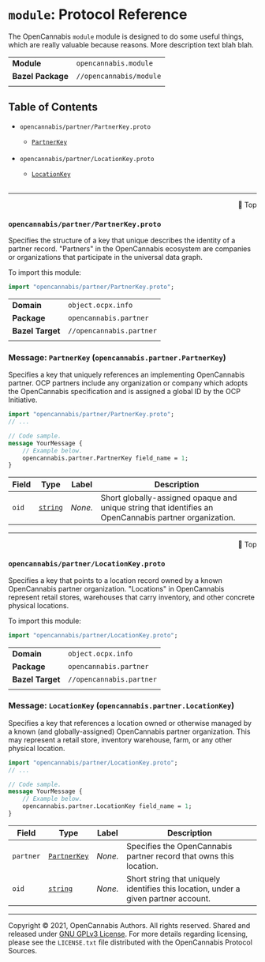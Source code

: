 # `module`: Protocol Reference
<a name="top"></a>

The OpenCannabis `module` module is designed to do some useful things, which are really valuable because reasons. More
description text blah blah.

|                   |                           |
| ----------------- | ------------------------- |
| **Module**        | `opencannabis.module`     |
| **Bazel Package** | `//opencannabis/module`   |
|                   |                           |

## Table of Contents

<ul>

<li><code>opencannabis/partner/PartnerKey.proto</code></li>

<ul>
    <li><a href="#opencannabis.partner.PartnerKey"><code>PartnerKey</code></a></li>
</ul><br />


<li><code>opencannabis/partner/LocationKey.proto</code></li>

<ul>
    <li><a href="#opencannabis.partner.LocationKey"><code>LocationKey</code></a></li>
</ul><br />


</ul>




_________________



<a name="opencannabis/partner/PartnerKey.proto"></a>
<p align="right"><a href="#top" style="text-decoration:none">🔼 Top</a></p>

### `opencannabis/partner/PartnerKey.proto`

Specifies the structure of a key that unique describes the identity of a partner record. "Partners" in the
OpenCannabis ecosystem are companies or organizations that participate in the universal data graph.

To import this module:

```proto
import "opencannabis/partner/PartnerKey.proto";
```

|                  |                    |
| ---------------- | ------------------ |
| **Domain**       | `object.ocpx.info` |
| **Package**      | `opencannabis.partner`     |
| **Bazel Target** | `//opencannabis.partner`   |
|                  |                    |



<a name="opencannabis.partner.PartnerKey"></a>

### Message: <code>PartnerKey</code> (`opencannabis.partner.PartnerKey`)

Specifies a key that uniquely references an implementing OpenCannabis partner. OCP partners include any organization
or company which adopts the OpenCannabis specification and is assigned a global ID by the OCP Initiative.

```proto
import "opencannabis/partner/PartnerKey.proto";
// ...

// Code sample.
message YourMessage {
    // Example below.
    opencannabis.partner.PartnerKey field_name = 1;
}

```


| Field | Type | Label | Description |
| ----- | ---- | ----- | ----------- |
| `oid` | [`string`](#string) | *None.* | Short globally-assigned opaque and unique string that identifies an OpenCannabis partner organization. |






<!-- end messages -->

<!-- end enums -->

<!-- end HasExtensions -->

<!-- end services -->


_________________



<a name="opencannabis/partner/LocationKey.proto"></a>
<p align="right"><a href="#top" style="text-decoration:none">🔼 Top</a></p>

### `opencannabis/partner/LocationKey.proto`

Specifies a key that points to a location record owned by a known OpenCannabis partner organization. "Locations" in
OpenCannabis represent retail stores, warehouses that carry inventory, and other concrete physical locations.

To import this module:

```proto
import "opencannabis/partner/LocationKey.proto";
```

|                  |                    |
| ---------------- | ------------------ |
| **Domain**       | `object.ocpx.info` |
| **Package**      | `opencannabis.partner`     |
| **Bazel Target** | `//opencannabis.partner`   |
|                  |                    |



<a name="opencannabis.partner.LocationKey"></a>

### Message: <code>LocationKey</code> (`opencannabis.partner.LocationKey`)

Specifies a key that references a location owned or otherwise managed by a known (and globally-assigned) OpenCannabis
partner organization. This may represent a retail store, inventory warehouse, farm, or any other physical location.

```proto
import "opencannabis/partner/LocationKey.proto";
// ...

// Code sample.
message YourMessage {
    // Example below.
    opencannabis.partner.LocationKey field_name = 1;
}

```


| Field | Type | Label | Description |
| ----- | ---- | ----- | ----------- |
| `partner` | [`PartnerKey`](#opencannabis.partner.PartnerKey) | *None.* | Specifies the OpenCannabis partner record that owns this location. |
| `oid` | [`string`](#string) | *None.* | Short string that uniquely identifies this location, under a given partner account. |






<!-- end messages -->

<!-- end enums -->

<!-- end HasExtensions -->

<!-- end services -->



---

Copyright &copy; 2021, OpenCannabis Authors. All rights reserved. Shared and released under
[GNU GPLv3 License](https://www.gnu.org/licenses/gpl-3.0.en.html). For more details regarding licensing, please see the
`LICENSE.txt` file distributed with the OpenCannabis Protocol Sources.
